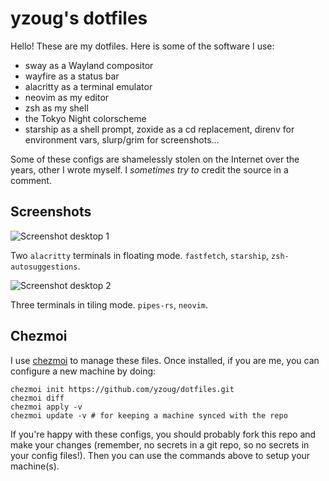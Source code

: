 # yzoug's dotfiles

Hello! These are my dotfiles. Here is some of the software I use:

- sway as a Wayland compositor
- wayfire as a status bar
- alacritty as a terminal emulator
- neovim as my editor
- zsh as my shell
- the Tokyo Night colorscheme
- starship as a shell prompt, zoxide as a cd replacement, direnv for environment vars, slurp/grim for screenshots...

Some of these configs are shamelessly stolen on the Internet over the years, other I wrote myself. I *sometimes try to* credit the source in a comment.

## Screenshots

![Screenshot desktop 1](https://github.com/user-attachments/assets/2b64d5f7-e72c-4cf1-a752-0f7c7740281c)

Two `alacritty` terminals in floating mode. `fastfetch`, `starship`, `zsh-autosuggestions`.

![Screenshot desktop 2](https://github.com/user-attachments/assets/56a2faaf-5ff7-42b1-9a1a-d245e1d2e29e)

Three terminals in tiling mode. `pipes-rs`, `neovim`.


## Chezmoi

I use [chezmoi](https://www.chezmoi.io/) to manage these files. Once installed, if you are me, you can configure a new machine by doing:

```
chezmoi init https://github.com/yzoug/dotfiles.git
chezmoi diff
chezmoi apply -v
chezmoi update -v # for keeping a machine synced with the repo
```

If you're happy with these configs, you should probably fork this repo and make your changes (remember, no secrets in a git repo, so no secrets in your config files!). Then you can use the commands above to setup your machine(s).
